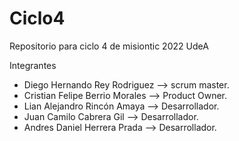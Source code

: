 # Ciclo4
Repositorio para ciclo 4 de misiontic 2022 UdeA

Integrantes

- Diego Hernando Rey Rodriguez      -->  scrum master.
- Cristian Felipe Berrio Morales    -->  Product Owner.
- Lian Alejandro Rincón Amaya       -->  Desarrollador.
- Juan Camilo Cabrera Gil           -->  Desarrollador.
- Andres Daniel Herrera Prada       -->  Desarrollador.
